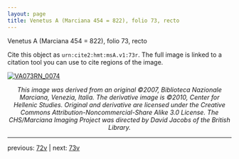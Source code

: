 ```yaml
---
layout: page
title: Venetus A (Marciana 454 = 822), folio 73, recto
---
```


Venetus A (Marciana 454 = 822), folio 73, recto

Cite this object as `urn:cite2:hmt:msA.v1:73r`.  The full image is linked to a citation tool you can use to cite regions of the image.

[![VA073RN_0074](http://www.homermultitext.org/iipsrv?IIIF=/project/homer/pyramidal/deepzoom/hmt/vaimg/2017a/VA073RN_0074.tif/full/800,/0/default.jpg)](http://www.homermultitext.org/ict2/?urn=urn:cite2:hmt:vaimg.2017a:VA073RN_0074) 

<p style="text-align: center; font-style: italic;">This image was derived from an original ©2007, Biblioteca Nazionale Marciana, Venezia, Italia. The derivative image is ©2010, Center for Hellenic Studies. Original and derivative are licensed under the Creative Commons Attribution-Noncommercial-Share Alike 3.0 License. The CHS/Marciana Imaging Project was directed by David Jacobs of the British Library.</p>

---

previous: [72v](../72v/) | next: [73v](../73v/)